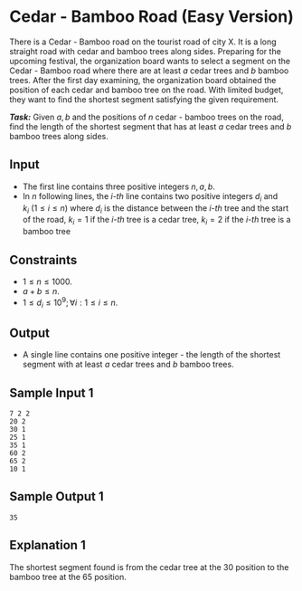 # Cedar - Bamboo Road (Easy Version)

There is a Cedar - Bamboo road on the tourist road of city X. It is a long straight road with cedar and bamboo trees along sides. Preparing for the upcoming festival, the organization board wants to select a segment on the Cedar - Bamboo road where there are at least $a$ cedar trees and $b$ bamboo trees. After the first day examining, the organization board obtained the position of each cedar and bamboo tree on the road. With limited budget, they want to find the shortest segment satisfying the given requirement.

***Task:*** Given $a, b$ and the positions of $n$ cedar - bamboo trees on the road, find the length of the shortest segment that has at least $a$ cedar trees and $b$ bamboo trees along sides.

## Input

- The first line contains three positive integers $n, a, b$.
- In $n$ following lines, the $i$-$th$ line contains two positive integers $d_i$ and $k_i \ (1 \le i \le n)$ where $d_i$ is the distance between the $i$-$th$ tree and the start of the road, $k_i=1$ if the $i$-$th$ tree is a cedar tree, $k_i=2$ if the $i$-$th$ tree is a bamboo tree

## Constraints

- $1 \le n \le 1000$.
- $a + b \le n$.
- $1 \le d_i \le 10^9; \forall i: 1 \le i \le n$.

## Output

- A single line contains one positive integer - the length of the shortest segment with at least $a$ cedar trees and $b$ bamboo trees.

## Sample Input 1

```
7 2 2
20 2
30 1
25 1
35 1
60 2
65 2
10 1
```

## Sample Output 1

```
35
```

## Explanation 1

The shortest segment found is from the cedar tree at the $30$ position to the bamboo tree at the $65$ position.
